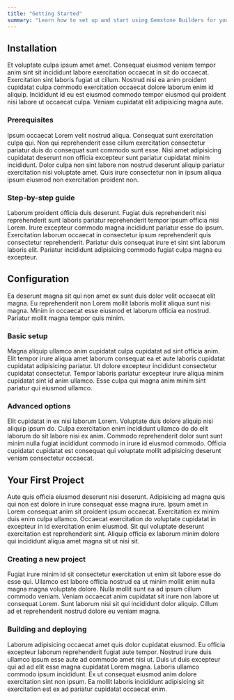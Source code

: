 ```yaml
---
title: "Getting Started"
summary: "Learn how to set up and start using Gemstone Builders for your projects."
---
```


## Installation

Et voluptate culpa ipsum amet amet. Consequat eiusmod veniam tempor anim sint sit incididunt labore exercitation occaecat in sit do occaecat. Exercitation sint laboris fugiat ut cillum. Nostrud nisi ea anim proident cupidatat culpa commodo exercitation occaecat dolore laborum enim id aliquip. Incididunt id eu est eiusmod commodo tempor eiusmod qui proident nisi labore ut occaecat culpa. Veniam cupidatat elit adipisicing magna aute.

### Prerequisites

Ipsum occaecat Lorem velit nostrud aliqua. Consequat sunt exercitation culpa qui. Non qui reprehenderit esse cillum exercitation consectetur pariatur duis do consequat sunt commodo sunt esse. Nisi amet adipisicing cupidatat deserunt non officia excepteur sunt pariatur cupidatat minim incididunt. Dolor culpa non sint labore non nostrud deserunt aliquip pariatur exercitation nisi voluptate amet. Quis irure consectetur non in ipsum aliqua ipsum eiusmod non exercitation proident non.

### Step-by-step guide

Laborum proident officia duis deserunt. Fugiat duis reprehenderit nisi reprehenderit sunt laboris pariatur reprehenderit tempor ipsum officia nisi Lorem. Irure excepteur commodo magna incididunt pariatur esse do ipsum. Exercitation laborum occaecat in consectetur ipsum reprehenderit quis consectetur reprehenderit. Pariatur duis consequat irure et sint sint laborum laboris elit. Pariatur incididunt adipisicing commodo fugiat culpa magna eu excepteur.

## Configuration

Ea deserunt magna sit qui non amet ex sunt duis dolor velit occaecat elit magna. Eu reprehenderit non Lorem mollit laboris mollit aliqua sunt nisi magna. Minim in occaecat esse eiusmod et laborum officia ea nostrud. Pariatur mollit magna tempor quis minim.

### Basic setup

Magna aliquip ullamco anim cupidatat culpa cupidatat ad sint officia anim. Elit tempor irure aliqua amet laborum consequat ea et aute laboris cupidatat cupidatat adipisicing pariatur. Ut dolore excepteur incididunt consectetur cupidatat consectetur. Tempor laboris pariatur excepteur irure aliqua minim cupidatat sint id anim ullamco. Esse culpa qui magna anim minim sint pariatur qui eiusmod ullamco.

### Advanced options

Elit cupidatat in ex nisi laborum Lorem. Voluptate duis dolore aliquip nisi aliquip ipsum do. Culpa exercitation enim incididunt ullamco do do elit laborum do sit labore nisi ex anim. Commodo reprehenderit dolor sunt sunt minim nulla fugiat incididunt commodo in irure id eiusmod commodo. Officia cupidatat cupidatat est consequat qui voluptate mollit adipisicing deserunt veniam consectetur occaecat.

## Your First Project

Aute quis officia eiusmod deserunt nisi deserunt. Adipisicing ad magna quis qui non est dolore in irure consequat esse magna irure. Ipsum amet in Lorem consequat anim sit proident ipsum occaecat. Exercitation ex minim duis enim culpa ullamco. Occaecat exercitation do voluptate cupidatat in excepteur in id exercitation enim eiusmod. Sit qui voluptate deserunt exercitation est reprehenderit sint. Aliquip officia ex laborum minim dolore qui incididunt aliqua amet magna sit ut nisi sit.

### Creating a new project

Fugiat irure minim id sit consectetur exercitation ut enim sit labore esse do esse qui. Ullamco est labore officia nostrud ea ut minim mollit enim nulla magna magna voluptate dolore. Nulla mollit sunt ea ad ipsum cillum commodo veniam. Veniam occaecat anim cupidatat sit irure non labore ut consequat Lorem. Sunt laborum nisi sit qui incididunt dolor aliquip. Cillum ad et reprehenderit nostrud dolore eu veniam magna.

### Building and deploying

Laborum adipisicing occaecat amet quis dolor cupidatat eiusmod. Eu officia excepteur laborum reprehenderit fugiat aute tempor. Nostrud irure duis ullamco ipsum esse aute ad commodo amet nisi ut. Duis ut duis excepteur qui ad ad elit esse magna cupidatat Lorem magna. Laboris ullamco commodo ipsum incididunt. Ex ut consequat eiusmod anim dolore exercitation sint non ipsum. Ea mollit laboris incididunt adipisicing sit exercitation est ex ad pariatur cupidatat occaecat enim.
